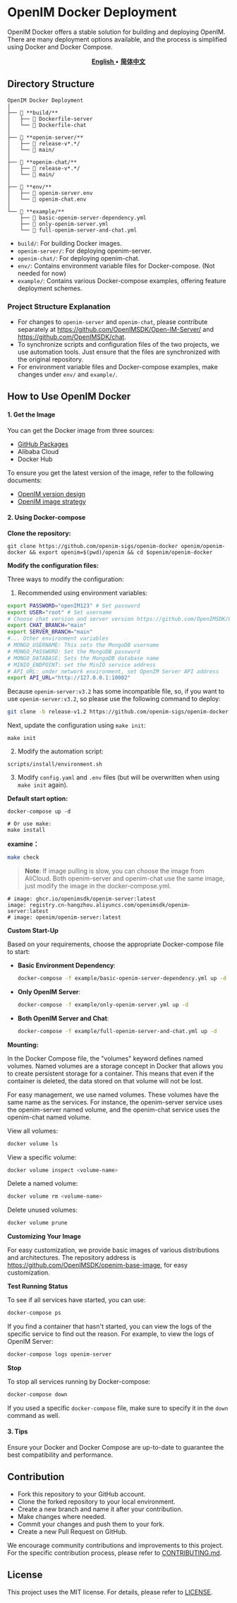 # OpenIM Docker Deployment

OpenIM Docker offers a stable solution for building and deploying OpenIM. There are many deployment options available, and the process is simplified using Docker and Docker Compose.

<p align="center">     <a href="./README.md"><b> English </b></a> •     <a href="./README_zh-CN.md"><b> 简体中文 </b></a> </p>

## Directory Structure

```
OpenIM Docker Deployment
│
├── 📁 **build/**
│   ├── 📄 Dockerfile-server
│   └── 📄 Dockerfile-chat
│
├── 📁 **openim-server/**
│   ├── 📁 release-v*.*/
│   └── 📁 main/
│
├── 📁 **openim-chat/**
│   ├── 📁 release-v*.*/
│   └── 📁 main/
│
├── 📁 **env/**
│   ├── 📄 openim-server.env
│   └── 📄 openim-chat.env
│
└── 📁 **example/**
    ├── 📄 basic-openim-server-dependency.yml
    ├── 📄 only-openim-server.yml
    └── 📄 full-openim-server-and-chat.yml
```

- `build/`: For building Docker images.
- `openim-server/`: For deploying openim-server.
- `openim-chat/`: For deploying openim-chat.
- `env/`: Contains environment variable files for Docker-compose. (Not needed for now)
- `example/`: Contains various Docker-compose examples, offering feature deployment schemes.

### Project Structure Explanation

- For changes to `openim-server` and `openim-chat`, please contribute separately at https://github.com/OpenIMSDK/Open-IM-Server/ and https://github.com/OpenIMSDK/chat.
- To synchronize scripts and configuration files of the two projects, we use automation tools. Just ensure that the files are synchronized with the original repository.
- For environment variable files and Docker-compose examples, make changes under `env/` and `example/`.

## How to Use OpenIM Docker

#### 1. Get the Image

You can get the Docker image from three sources:

- [GitHub Packages](https://github.com/orgs/OpenIMSDK/packages?repo_name=Open-IM-Server)
- Alibaba Cloud
- Docker Hub

To ensure you get the latest version of the image, refer to the following documents:

- [OpenIM version design](https://github.com/OpenIMSDK/Open-IM-Server/blob/main/docs/conversions/version.md)
- [OpenIM image strategy](https://github.com/OpenIMSDK/Open-IM-Server/blob/main/docs/conversions/images.md)

#### 2. Using Docker-compose

**Clone the repository:**

```
git clone https://github.com/openim-sigs/openim-docker openim/openim-docker && export openim=$(pwd)/openim && cd $openim/openim-docker
```

**Modify the configuration files:**

Three ways to modify the configuration:

1. Recommended using environment variables:

```bash
export PASSWORD="openIM123" # Set password
export USER="root" # Set username
# Choose chat version and server version https://github.com/OpenIMSDK/Open-IM-Server/blob/main/docs/conversions/images.md, eg: main, release-v*.*
export CHAT_BRANCH="main"
export SERVER_BRANCH="main"
#... Other environment variables
# MONGO_USERNAME: This sets the MongoDB username
# MONGO_PASSWORD: Set the MongoDB password
# MONGO_DATABASE: Sets the MongoDB database name
# MINIO_ENDPOINT: set the MinIO service address
# API_URL: under network environment, set OpenIM Server API address
export API_URL="http://127.0.0.1:10002"
```

Because `openim-server:v3.2` has some incompatible file, so, if you want to use `openim-server:v3.2`, so please use the following command to deploy:

```bash
git clone -b release-v1.2 https://github.com/openim-sigs/openim-docker openim/openim-docker && export openim=$(pwd)/openim && cd $openim/openim-docker && export CHAT_BRANCH="release-v1.2" && export SERVER_BRANCH="release-v3.2" &&  $openim/openim-docker/scripts/init-config.sh && docker-compose up -d
```

Next, update the configuration using `make init`:

```
make init
```

2. Modify the automation script:

```
scripts/install/environment.sh
```

3. Modify `config.yaml` and `.env` files (but will be overwritten when using `make init` again).

**Default start option:**

```
docker-compose up -d

# Or use make:
make install
```

**examine：**
```bash
make check
```


> **Note**: If image pulling is slow, you can choose the image from AliCloud. Both openim-server and openim-chat use the same image, just modify the image in the docker-compose.yml.

```
# image: ghcr.io/openimsdk/openim-server:latest
image: registry.cn-hangzhou.aliyuncs.com/openimsdk/openim-server:latest
# image: openim/openim-server:latest
```

**Custom Start-Up**

Based on your requirements, choose the appropriate Docker-compose file to start:

- **Basic Environment Dependency**:

  ```bash
  docker-compose -f example/basic-openim-server-dependency.yml up -d
  ```

- **Only OpenIM Server**:

  ```bash
  docker-compose -f example/only-openim-server.yml up -d
  ```

- **Both OpenIM Server and Chat**:

  ```bash
  docker-compose -f example/full-openim-server-and-chat.yml up -d
  ```

**Mounting:**

In the Docker Compose file, the "volumes" keyword defines named volumes. Named volumes are a storage concept in Docker that allows you to create persistent storage for a container. This means that even if the container is deleted, the data stored on that volume will not be lost.

For easy management, we use named volumes. These volumes have the same name as the services. For instance, the openim-server service uses the openim-server named volume, and the openim-chat service uses the openim-chat named volume.

View all volumes:

```bash
docker volume ls
```

View a specific volume:

```bash
docker volume inspect <volume-name>
```

Delete a named volume:

```bash
docker volume rm <volume-name>
```

Delete unused volumes:

```bash
docker volume prune
```

**Customizing Your Image**

For easy customization, we provide basic images of various distributions and architectures. The repository address is https://github.com/OpenIMSDK/openim-base-image, for easy customization.

**Test Running Status**

To see if all services have started, you can use:

```bash
docker-compose ps
```

If you find a container that hasn't started, you can view the logs of the specific service to find out the reason. For example, to view the logs of OpenIM Server:

```bash
docker-compose logs openim-server
```

**Stop**

To stop all services running by Docker-compose:

```bash
docker-compose down
```

If you used a specific `docker-compose` file, make sure to specify it in the `down` command as well.

#### 3. Tips

Ensure your Docker and Docker Compose are up-to-date to guarantee the best compatibility and performance.

## Contribution

- Fork this repository to your GitHub account.
- Clone the forked repository to your local environment.
- Create a new branch and name it after your contribution.
- Make changes where needed.
- Commit your changes and push them to your fork.
- Create a new Pull Request on GitHub.

We encourage community contributions and improvements to this project. For the specific contribution process, please refer to [CONTRIBUTING.md](https://chat.openai.com/CONTRIBUTING.md).

## License

This project uses the MIT license. For details, please refer to [LICENSE](https://chat.openai.com/LICENSE).
